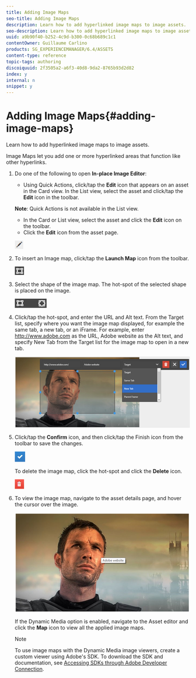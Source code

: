 ```yaml
---
title: Adding Image Maps
seo-title: Adding Image Maps
description: Learn how to add hyperlinked image maps to image assets.
seo-description: Learn how to add hyperlinked image maps to image assets.
uuid: a9b90f40-b252-4c9d-b300-0c68b689c1c1
contentOwner: Guillaume Carlino
products: SG_EXPERIENCEMANAGER/6.4/ASSETS
content-type: reference
topic-tags: authoring
discoiquuid: 2f3505a2-a6f3-40d8-9da2-8765b93d2d82
index: y
internal: n
snippet: y
---
```


# Adding Image Maps{#adding-image-maps}

Learn how to add hyperlinked image maps to image assets.

Image Maps let you add one or more hyperlinked areas that function like other hyperlinks.

1. Do one of the following to open **In-place Image Editor**:

    * Using Quick Actions, click/tap the **Edit** icon that appears on an asset in the Card view. In the List view, select the asset and click/tap the **Edit** icon in the toolbar.

   **Note**: Quick Actions is not available in the List view.

    * In the Card or List view, select the asset and click the **Edit** icon on the toolbar.
    * Click the **Edit** icon from the asset page.

   ![](assets/chlimage_1-433.png)

1. To insert an Image map, click/tap the **Launch Map** icon from the toolbar.

   ![](assets/chlimage_1-434.png)

1. Select the shape of the image map. The hot-spot of the selected shape is placed on the image.

   ![](assets/chlimage_1-435.png)

1. Click/tap the hot-spot, and enter the URL and Alt text. From the Target list, specify where you want the image map displayed, for example the same tab, a new tab, or an iFrame. For example, enter http://www.adobe.com as the URL, Adobe website as the Alt text, and specify New Tab from the Target list for the image map to open in a new tab.

   ![](assets/chlimage_1-436.png)

1. Click/tap the **Confirm** icon, and then click/tap the Finish icon from the toolbar to save the changes.

   ![](assets/chlimage_1-437.png)

   To delete the image map, click the hot-spot and click the **Delete** icon.

   ![](assets/chlimage_1-438.png)

1. To view the image map, navigate to the asset details page, and hover the cursor over the image.

   ![](assets/chlimage_1-439.png)

   If the Dynamic Media option is enabled, navigate to the Asset editor and click the **Map** icon to view all the applied image maps.

   >[!NOTE]
   >
   >To use image maps with the Dynamic Media image viewers, create a custom viewer using Adobe's SDK. To download the SDK and documentation, see [Accessing SDKs through Adobe Developer Connection](http://help.adobe.com/en_US/scene7/using/WSd4272150f67705c11b002eec12fcba4dee6-8000.html).

